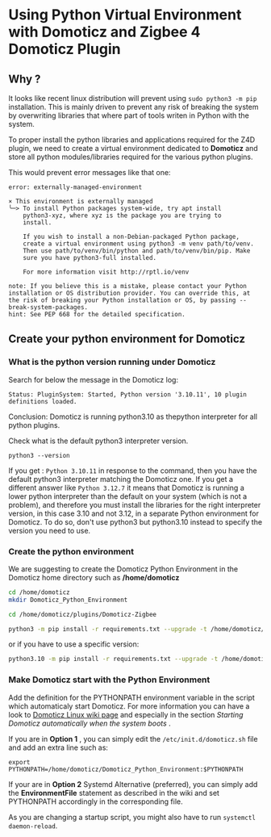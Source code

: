 # Using Python Virtual Environment with Domoticz and Zigbee 4 Domoticz Plugin

## Why ?

It looks like recent linux distribution will prevent using `sudo python3 -m pip` installation. This is mainly driven to prevent any risk of breaking the system by overwriting libraries that where part of tools writen in Python with the system.

To proper install the python libraries and applications required for the Z4D plugin, we need to create a virtual environment dedicated to __Domoticz__ and store all python modules/libraries required for the various python plugins.

This would prevent error messages like that one:

```log
error: externally-managed-environment

× This environment is externally managed
╰─> To install Python packages system-wide, try apt install
    python3-xyz, where xyz is the package you are trying to
    install.

    If you wish to install a non-Debian-packaged Python package,
    create a virtual environment using python3 -m venv path/to/venv.
    Then use path/to/venv/bin/python and path/to/venv/bin/pip. Make
    sure you have python3-full installed.

    For more information visit http://rptl.io/venv

note: If you believe this is a mistake, please contact your Python installation or OS distribution provider. You can override this, at the risk of breaking your Python installation or OS, by passing --break-system-packages.
hint: See PEP 668 for the detailed specification.
```

## Create your python environment for Domoticz

### What is the python version running under Domoticz

Search for below the message in the Domoticz log:

`Status: PluginSystem: Started, Python version '3.10.11', 10 plugin definitions loaded.`

Conclusion: Domoticz is running python3.10 as thepython interpreter for all python plugins.

Check what is the default python3 interpreter version.

`python3 --version`

If you get : `Python 3.10.11` in response to the command, then you have the default python3 interpreter matching the Domoticz one. If you get a different answer like `Python 3.12.7` it means that Domoticz is running a lower python interpreter than the default on your system (which is not a problem), and therefore you must install the libraries for the right interpreter version, in this case 3.10 and not 3.12, in a separate Python environment for Domoticz. To do so, don't use python3 but python3.10 instead to specify the version you need to use.

### Create the python environment

We are suggesting to create the Domoticz Python Environment in the Domoticz home directory such as __/home/domoticz__

```bash
cd /home/domoticz
mkdir Domoticz_Python_Environment
```

```bash
cd /home/domoticz/plugins/Domoticz-Zigbee
````

```bash
python3 -m pip install -r requirements.txt --upgrade -t /home/domoticz/Domoticz_Python_Environment
```

or if you have to use a specific version:

```bash
python3.10 -m pip install -r requirements.txt --upgrade -t /home/domoticz/Domoticz_Python_Environment
```

### Make Domoticz start with the Python Environment

Add the definition for the PYTHONPATH environment variable in the script which automaticaly start Domoticz. For more information you can have a look to [Domoticz Linux wiki page](https://wiki.domoticz.com/Linux) and especially in the section _Starting Domoticz automatically when the system boots_ .

If you are in __Option 1__ , you can simply edit the `/etc/init.d/domoticz.sh` file and add an extra line such as:

```export PYTHONPATH=/home/domoticz/Domoticz_Python_Environment:$PYTHONPATH```

If your are in __Option 2__ Systemd Alternative (preferred), you can simply add the __EnvironmentFile__ statement as described in the wiki and set PYTHONPATH accordingly in the corresponding file.

As you are changing a startup script, you might also have to run `systemctl daemon-reload`.
